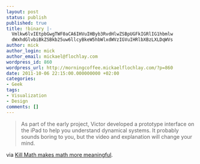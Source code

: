 ```yaml
---
layout: post
status: publish
published: true
title: !binary |-
  Vmlkw6lvIEtpbGwgTWF0aCA6IHVuIHByb3RvdHlwZSBpUGFkIGRlIG1hbmlw
  dWxhdGlvbiBkZSBkb25uw6llcyBkeW5hbWlxdWVzIGVuIHRlbXBzLXLDqWVs
author: mick
author_login: mick
author_email: mickael@flochlay.com
wordpress_id: 860
wordpress_url: http://morningcoffee.mickaelflochlay.com/?p=860
date: 2011-10-06 22:15:00.000000000 +02:00
categories:
- Geek
tags:
- Visualization
- Design
comments: []
---
```

<blockquote>As part of the early project, Victor developed a prototype interface on the iPad to help you understand dynamical systems. It probably sounds boring to you, but the video and explanation will change your mind.</blockquote>
via <a href="http://flowingdata.com/2011/10/05/kill-math-makes-math-more-meaningful/">Kill Math makes math more meaningful</a>.
